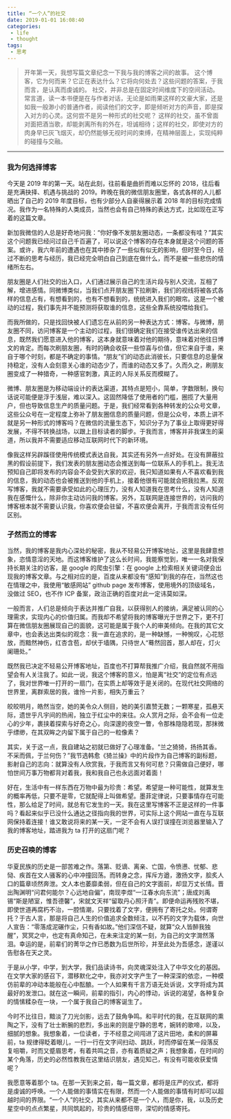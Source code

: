 ```yaml
---
title: “一个人”的社交
date: 2019-01-01 16:08:40
categories:
 - life
 - thought
tags:
 - 思考
---
```


> 开年第一天，我想写篇文章纪念一下我与我的博客之间的故事。
这个博客，它为何而来？它正在表达什么？它将向何处去？这些问题的答案，于我而言，是认真而虔诚的。
社交，并非总是在固定时间维度下的空间活动。常言道，读一本书便是在与作者对话，无论是如雨果这样的文豪大家，还是如我一般渺小的普通作者，阅读他们的文字，即是倾听对方的声音，即是探入对方的心灵。这何尝不是另一种形式的社交呢？
这样的社交，虽不曾面对面把酒当歌，却能剥离所有的外在，坦诚相待；这样的社交，即使对方的肉身早已灰飞烟灭，却仍然能够无视时间的束缚，在精神层面上，实现纯粹的碰撞与交融。

<!--more-->

------

### **我为何选择博客**
今天是 2019 年的第一天。站在此刻，往前看是曲折而难以忘怀的 2018，往后看是充满抉择、机遇与挑战的 2019。昨晚在我的微信朋友圈里，各式各样的人儿都晒出了自己的 2019 年度目标，也有少部分人自豪得展示着 2018 年的目标完成情况。我作为一名特殊的人类成员，当然也会有自己特殊的表达方式，比如现在正写着的这篇文章。

新加我微信的人总是好奇地问我：“你好像不发朋友圈动态，一条都没有哇？”其实这个问题我已经问过自己千百遍了，可以说这个博客的存在本身就是这个问题的答案。或许，我六年前的遭遇也在其中掺杂了一些似有似无的影响，但时至今日，经过不断的思考与经历，我已经完全明白自己到底在做什么，而不是被一些悲伤的情绪所左右。

朋友圈是人们社交的出入口，人们通过展示自己的生活片段与别人交流，互相了解，增进感情。同微博类似，当我们点开朋友圈下拉刷新，我们的视线将被各式各样的信息占有，有想看到的，也有不想看到的，统统进入我们的眼帘。这是一个被动的过程，我们事先并不能预测将获取谁的信息，这些全靠系统投喂给我们。

而我所做的，只是找回快被人们遗忘在从前的另一种表达方式：博客。与微博，朋友圈不同，访问博客是一个主动的过程，我们很确定我们在接受谁传达出来的信息，既然我们愿意进入他的博客，这本身就意味着对他的期待，意味着对他往日博文的肯定。而每次刷朋友圈，有时的确会收获一些惊喜与价值，但它来自于谁，来自于哪个时刻，都是不确定的事情。“朋友”们的动态此消彼长，只要信息的总量保持稳定，没有人会刻意关心谁的动态少了，而谁的动态又多了。久而久之，刷朋友圈变成了一种猎奇，一种感官刺激，真正的人际关系反而模糊了。

微博、朋友圈是为移动端设计的表达渠道，其特点是短小，简单，字数限制，换句话说可能便是浮于浅层，难以深入。这固然降低了使用者的门槛，圈揽了大量用户，但也导致信息生产的质量问题。于是，我们经常看到各种转发的公众号文章，这些公众号在一定程度上弥补了朋友圈信息的质量问题，但是公众号，本质上讲不就是另一种形式的博客吗？在微信的流量生态下，知识分子为了事业上取得更好得发展，不得不转换战场，以跟上目标读者的脚步。于我而言，博客并非我谋生的渠道，所以我并不需要适应移动互联网时代下的新环境。

像我这样另辟蹊径使用传统模式表达自我，其实还有另外一点好处。在没有屏蔽拉黑的假设前提下，我们发表的朋友圈动态会推送到每一位联系人的手机上。我无法预知自己即将发布的内容会不会受到大家的欢迎，我只知道如果有人不喜欢看到我的信息，我的动态也会被推送到他的手机上，接着他很有可能就会把我拉黑。反观写博客，我就不需要承受如此的心理压力，没有人知道我在思考什么，没有人知道我在感慨什么，除非你主动访问我的博客。另外，互联网是连接世界的，访问我的博客根本就不需要认识我，你喜欢便会驻留，不喜欢便会离开，于我而言没有任何区别。

### **孑然而立的博客**
当然，我的博客是我内心深处的秘密，我从不轻易公开博客地址，这里是我肆意想象，恣情意淫的天地。而这博客维护了这么长时间，我能察觉到，唯一一名对我保持长期关注的访客，是 google 的爬虫引擎：在 google 上检索相关关键词便会出现我的博客文章。与之相对应的是，百度从来都没有“感知”到我的存在，当然这也在情理之中，我使用“敏感网站” github page 发布博客，使用境外的顶级域名，没做过 SEO，也不作 ICP 备案，政治正确的百度对此一定讳莫如深。

一般而言，人们总是倾向于表达并推广自我，以获得别人的接纳，满足被认同的心理需求，实现内心的价值归属。而我却不希望将我的博客曝光于世界之下，更不打算在微信朋友圈展现自己的面貌，这可能是属于我个人的审美倾向。在我的其它文章中，也会表达出类似的观念：我一直在追求的，是一种缺憾，一种惋叹，心花怒放，而黯然神伤，红杏含苞，却伏于墙隅，只待世人“蓦然回首，那人却在，灯火阑珊处。”

既然我已决定不轻易公开博客地址，百度也不打算帮我推广介绍，我自然就不用指望会有人关注我了。如此一说，我这个博客的意义，怕是离“社交”的定位有点远了，我对世界唯一打开的一扇门，在实质上却等效于是关闭的。在现代社交网络的世界里，离群索居的我，谁怜一片影，相失万重云？

皎皎明月，皓然当空，她的美令众人侧目，她的美引嘉赞无数；一颗寒星，孤悬天际，遗世乎凡宇间的热闹，独立于红尘中的来往。众人赏月之际，会不会有一位走心的少年，裹挟着探索与好奇之心，向深邃的夜空一瞥，令那株隐隐若现，那抹微乎缥缈，在其双眸之内留下属于自己的一粒像素？

其实，关于这一点，我自建站之初就已做好了心理准备。“兰之猗猗，扬扬其香。不采而佩，于兰何伤？”我节选韩愈《猗兰操》中的片段作为自己博客的副标题，影射自己的志向：就算没有人欣赏我，于我而言又有何可悲？只需做自己便好，哪怕世间万事万物都背对着我，我和我自己也永远面对着面！

好在，生活中有一样东西在万物中最为珍贵：希望。希望是一种可能性，就算发生的概率再低，只要不是零，它就配得上叫做希望。墨菲定律说，只要事情存在可能性，那么给足了时间，就总有它发生的一天。我在这里写博客不正是这样的一件事吗？看起来似乎已没什么通达之径指向我的世界，可实际上这个网站一直在与互联网保持着连接！谁又敢说将来的某一天，一定不会有人误打误撞在浏览器里输入了我的博客地址，踏进我为 ta 打开的这扇门呢？

### **历史召唤的博客**
华夏民族的历史是一部苦难之作。落第、贬谪、离亲、亡国，令愤懑、忧郁、悲恸、疾首在文人骚客的心中冲撞回荡。而转身之念，挥斥方遒，激扬文字，脍炙人口的篇章顷然奔泄。文人本也萎靡柔弱，但在自己的文字面前，却显万丈长情。晋出陶渊明“问君何能尔？心远地自偏”，南现李煜“一江春水向东流”；唐成刘禹锡“斯是陋室，惟吾德馨”，宋就文天祥“留取丹心照汗青”。即便命运再残败不堪，即使世道再腐朽不治，一腔情潮，只要找着了文字，便拥有了寄托之处。何谓寄托？于古人言，那是将自己人生的价值追求全数倾注，以不朽的文字为载体，向世人宣告：“零落成泥碾作尘，只有香如故。”他们深信不疑，就算“众人皆醉我独醒”，冥冥之中，也定有真命知己，在未来注定的某一刻，为自己的文字潸然落泪。幸运的是，前辈们的菁华之作已悉数为后世所珍，并至此处为吾感念，遂谨以告慰各在天之灵。

于是从小学，中学，到大学，我们品读诗书，向灵魂深处注入了中华文化的基因。在文学大家的感召下，潜移默化之中，我亦对文字产生了一种深深的依恋，一种模仿前辈的冲动本能般在心中酝酿。一个人如果有千言万语无处诉说，文字将成为其最好的发泄口。就在这一瞬间，前辈的指引，内心的悸动，诉说的渴望，各种复杂的情愫糅杂在一块，一个属于我自己的博客诞生了。

今时不比往日，黯淡了刀光剑影，远去了鼓角争鸣。和平时代的我，在互联网的熏陶之下，没有了壮士断腕的悲烈，多出来的则是宁静的思考，婉转的歌啼，以及，细腻的想象。我想象着，一位读者，于不经意之间闯进了这片田地，柔和的屏幕前，ta 规律得眨着眼儿，一行一行在文字间扫动、跳跃，时而停留在某一段落反复咀嚼，时而又蹙眉思考，有着共鸣之音，亦有着质疑之声；我想象着，在时间的某个角落，历史的必然性教我在这里结识朋友，遇见知己，有没有可能收获爱情呢？

我愿意等着那个 ta。在那一天到来之前，每一篇文章，都将是庄严的仪式，都将是虔诚的呼唤。一个人能做的事情实在有限，然而一个人能做的事情有时却可以超越时间的界限。“一个人”的社交，其实从来都不是一个人，而是你，我，以及历史星空中的点点繁星，共同筑起的，珍贵的情感纽带，深切的情感寄托。

